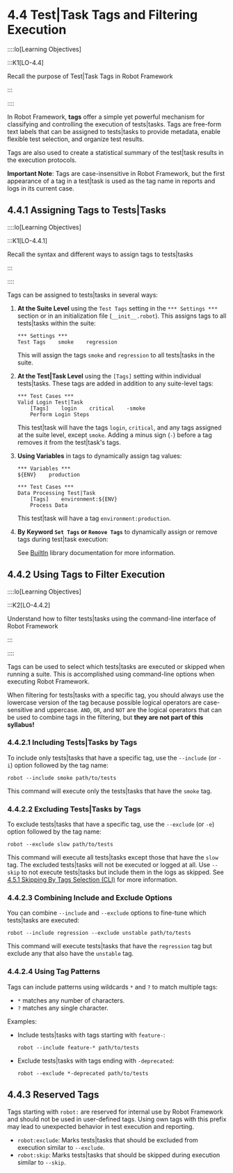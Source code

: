 
# 4.4 Test|Task Tags and Filtering Execution

::::lo[Learning Objectives]

:::K1[LO-4.4]

Recall the purpose of Test|Task Tags in Robot Framework

:::

::::

In Robot Framework, **tags** offer a simple yet powerful mechanism for classifying and controlling the execution of tests|tasks.
Tags are free-form text labels that can be assigned to tests|tasks to provide metadata, enable flexible test selection, and organize test results.

Tags are also used to create a statistical summary of the test|task results in the execution protocols.

**Important Note**: Tags are case-insensitive in Robot Framework, but the first appearance of a tag in a test|task is used as the tag name in reports and logs in its current case.



## 4.4.1 Assigning Tags to Tests|Tasks

::::lo[Learning Objectives]

:::K1[LO-4.4.1]

Recall the syntax and different ways to assign tags to tests|tasks

:::

::::

Tags can be assigned to tests|tasks in several ways:

1. **At the Suite Level** using the `Test Tags` setting in the `*** Settings ***` section or in an initialization file (`__init__.robot`).
   This assigns tags to all tests|tasks within the suite:

    ```robotframework
    *** Settings ***
    Test Tags    smoke    regression
    ```

    This will assign the tags `smoke` and `regression` to all tests|tasks in the suite.

2. **At the Test|Task Level** using the `[Tags]` setting within individual tests|tasks. These tags are added in addition to any suite-level tags:

    ```robotframework
    *** Test Cases ***
    Valid Login Test|Task
        [Tags]    login    critical    -smoke
        Perform Login Steps
    ```

    This test|task will have the tags `login`, `critical`, and any tags assigned at the suite level, except `smoke`.
    Adding a minus sign (`-`) before a tag removes it from the test|task's tags.

3. **Using Variables** in tags to dynamically assign tag values:

    ```robotframework
    *** Variables ***
    ${ENV}    production

    *** Test Cases ***
    Data Processing Test|Task
        [Tags]    environment:${ENV}
        Process Data
    ```

    This test|task will have a tag `environment:production`.

4. **By Keyword `Set Tags` or `Remove Tags`** to dynamically assign or remove tags during test|task execution:

    See [BuiltIn](https://robotframework.org/robotframework/latest/libraries/BuiltIn.html#Set%20Tags) library documentation for more information.



## 4.4.2 Using Tags to Filter Execution

::::lo[Learning Objectives]

:::K2[LO-4.4.2]

Understand how to filter tests|tasks using the command-line interface of Robot Framework

:::

::::

Tags can be used to select which tests|tasks are executed or skipped when running a suite. This is accomplished using command-line options when executing Robot Framework.

When filtering for tests|tasks with a specific tag, you should always use the lowercase version of the tag because possible logical operators are case-sensitive and uppercase.
`AND`, `OR`, and `NOT` are the logical operators that can be used to combine tags in the filtering, but **they are not part of this syllabus!**


### 4.4.2.1 Including Tests|Tasks by Tags

To include only tests|tasks that have a specific tag, use the `--include` (or `-i`) option followed by the tag name:

```shell
robot --include smoke path/to/tests
```

This command will execute only the tests|tasks that have the `smoke` tag.


### 4.4.2.2 Excluding Tests|Tasks by Tags

To exclude tests|tasks that have a specific tag, use the `--exclude` (or `-e`) option followed by the tag name:

```shell
robot --exclude slow path/to/tests
```

This command will execute all tests|tasks except those that have the `slow` tag.
The excluded tests|tasks will not be executed or logged at all.
Use `--skip` to not execute tests|tasks but include them in the logs as skipped. See [4.5.1 Skipping By Tags Selection (CLI)](../chapter-04/Chapter_4_Advanced_Structuring_and_Execution.md#451-skipping-by-tags-selection-cli) for more information.


### 4.4.2.3 Combining Include and Exclude Options

You can combine `--include` and `--exclude` options to fine-tune which tests|tasks are executed:

```shell
robot --include regression --exclude unstable path/to/tests
```

This command will execute tests|tasks that have the `regression` tag but exclude any that also have the `unstable` tag.


### 4.4.2.4 Using Tag Patterns

Tags can include patterns using wildcards `*` and `?` to match multiple tags:

- `*` matches any number of characters.
- `?` matches any single character.

Examples:
- Include tests|tasks with tags starting with `feature-`:

  ```shell
  robot --include feature-* path/to/tests
  ```

- Exclude tests|tasks with tags ending with `-deprecated`:

  ```shell
  robot --exclude *-deprecated path/to/tests
  ```



## 4.4.3 Reserved Tags

Tags starting with `robot:` are reserved for internal use by Robot Framework and should not be used in user-defined tags.
Using own tags with this prefix may lead to unexpected behavior in test execution and reporting.

- `robot:exclude`: Marks tests|tasks that should be excluded from execution similar to `--exclude`.
- `robot:skip`: Marks tests|tasks that should be skipped during execution similar to `--skip`.





